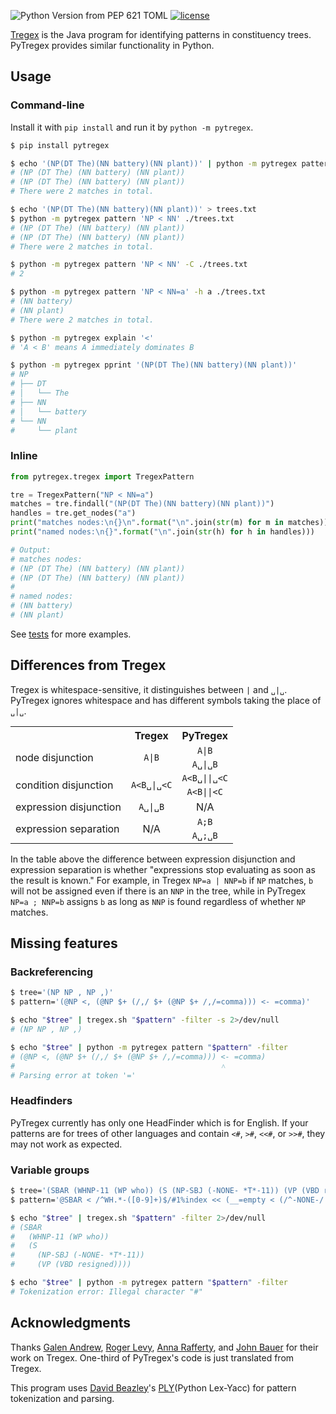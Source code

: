 ![Python Version from PEP 621 TOML](https://img.shields.io/python/required-version-toml?tomlFilePath=https://raw.githubusercontent.com/tanloong/pytregex/refs/heads/master/pyproject.toml)
[![license](https://img.shields.io/github/license/tanloong/pytregex)](https://github.com/tanloong/pytregex/blob/master/LICENSE)

[Tregex](https://nlp.stanford.edu/software/tregex.html) is the Java program for identifying patterns in constituency trees. PyTregex provides similar functionality in Python.

## Usage

### Command-line

Install it with `pip install` and run it by `python -m pytregex`.

```sh
$ pip install pytregex

$ echo '(NP(DT The)(NN battery)(NN plant))' | python -m pytregex pattern 'NP < NN' -filter
# (NP (DT The) (NN battery) (NN plant))
# (NP (DT The) (NN battery) (NN plant))
# There were 2 matches in total.

$ echo '(NP(DT The)(NN battery)(NN plant))' > trees.txt
$ python -m pytregex pattern 'NP < NN' ./trees.txt
# (NP (DT The) (NN battery) (NN plant))
# (NP (DT The) (NN battery) (NN plant))
# There were 2 matches in total.

$ python -m pytregex pattern 'NP < NN' -C ./trees.txt
# 2

$ python -m pytregex pattern 'NP < NN=a' -h a ./trees.txt
# (NN battery)
# (NN plant)
# There were 2 matches in total.

$ python -m pytregex explain '<'
# 'A < B' means A immediately dominates B

$ python -m pytregex pprint '(NP(DT The)(NN battery)(NN plant))'
# NP
# ├── DT
# │   └── The
# ├── NN
# │   └── battery
# └── NN
#     └── plant
```

### Inline

```python
from pytregex.tregex import TregexPattern

tre = TregexPattern("NP < NN=a")
matches = tre.findall("(NP(DT The)(NN battery)(NN plant))")
handles = tre.get_nodes("a")
print("matches nodes:\n{}\n".format("\n".join(str(m) for m in matches)))
print("named nodes:\n{}".format("\n".join(str(h) for h in handles)))

# Output:
# matches nodes:
# (NP (DT The) (NN battery) (NN plant))
# (NP (DT The) (NN battery) (NN plant))
#
# named nodes:
# (NN battery)
# (NN plant)
```

See [tests](tests/test_tregex.py) for more examples.

## Differences from Tregex

Tregex is whitespace-sensitive, it distinguishes between `|` and `␣|␣`. PyTregex ignores whitespace and has different symbols taking the place of `␣|␣`.

<table>
<tr> <th></th> <th style="text-align: center">Tregex</th> <th style="text-align: center">PyTregex</th> </tr>
<tr>
  <td rowspan="2" style="text-align: left">node disjunction</td>
  <td rowspan="2" style="text-align: center"><code>A|B</code></td>
  <td style="text-align: center"><code>A|B</code></td>
</tr> <tr> <td style="text-align: center"><code>A␣|␣B</code></td> </tr>
<tr>
  <td rowspan="2" style="text-align: left">condition disjunction</td>
  <td rowspan="2" style="text-align: center"><code>A&lt;B␣|␣&lt;C</code></td>
  <td style="text-align: center"><code>A&lt;B␣||␣&lt;C</code></td>
</tr> <tr> <td style="text-align: center"><code>A&lt;B||&lt;C</code></td> </tr>
<tr>
  <td style="text-align: left">expression disjunction</td>
  <td style="text-align: center"><code>A␣|␣B</code></td>
  <td style="text-align: center">N/A</td>
</tr>
<tr>
  <td rowspan="2" style="text-align: left">expression separation</td>
  <td rowspan="2" style="text-align: center">N/A</td>
  <td style="text-align: center"><code>A;B</code></td>
</tr> <tr> <td style="text-align: center"><code>A␣;␣B</code></td> </tr>
</table>

In the table above the difference between expression disjunction and expression separation is whether "expressions stop evaluating as soon as the result is known." For example, in Tregex `NP=a | NNP=b` if `NP` matches, `b` will not be assigned even if there is an `NNP` in the tree, while in PyTregex `NP=a ; NNP=b` assigns `b` as long as `NNP` is found regardless of whether `NP` matches.

## Missing features

### Backreferencing

```sh
$ tree='(NP NP , NP ,)'
$ pattern='(@NP <, (@NP $+ (/,/ $+ (@NP $+ /,/=comma))) <- =comma)' 

$ echo "$tree" | tregex.sh "$pattern" -filter -s 2>/dev/null
# (NP NP , NP ,)

$ echo "$tree" | python -m pytregex pattern "$pattern" -filter
# (@NP <, (@NP $+ (/,/ $+ (@NP $+ /,/=comma))) <- =comma)
#                                              ˄
# Parsing error at token '='
```

### Headfinders

PyTregex currently has only one HeadFinder which is for English. If your patterns are for trees of other languages and contain `<#`, `>#`, `<<#`, or `>>#`, they may not work as expected.

### Variable groups

```sh
$ tree='(SBAR (WHNP-11 (WP who)) (S (NP-SBJ (-NONE- *T*-11)) (VP (VBD resigned))))' 
$ pattern='@SBAR < /^WH.*-([0-9]+)$/#1%index << (__=empty < (/^-NONE-/ < /^\*T\*-([0-9]+)$/#1%index))' 

$ echo "$tree" | tregex.sh "$pattern" -filter 2>/dev/null
# (SBAR
#   (WHNP-11 (WP who))
#   (S
#     (NP-SBJ (-NONE- *T*-11))
#     (VP (VBD resigned))))

$ echo "$tree" | python -m pytregex pattern "$pattern" -filter
# Tokenization error: Illegal character "#"
```

## Acknowledgments

Thanks [Galen Andrew](https://scholar.google.com/citations?user=TNWwJ-UAAAAJ&hl=en), [Roger Levy](https://www.mit.edu/~rplevy/), [Anna Rafferty](https://sites.google.com/site/annanrafferty/), and [John Bauer](https://profiles.stanford.edu/john-bauer) for their work on Tregex. One-third of PyTregex's code is just translated from Tregex.

This program uses [David Beazley](https://www.dabeaz.com/)'s [PLY](https://github.com/dabeaz/ply)(Python Lex-Yacc) for pattern tokenization and parsing.
